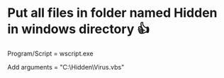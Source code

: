 # Put all files in folder named Hidden in windows directory 👍
Program/Script = wscript.exe

Add arguments = "C:\Hidden\Virus.vbs"

